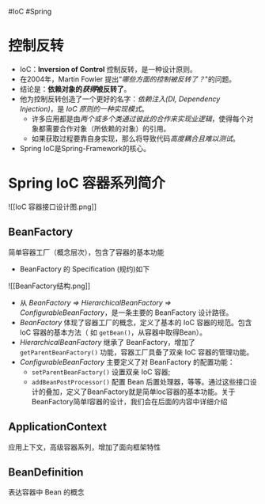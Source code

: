 #IoC #Spring
# 控制反转
- IoC：**Inversion of Control** 控制反转，是一种设计原则。
- 在2004年，Martin Fowler 提出“*哪些方面的控制被反转了？*"的问题。
- 结论是：**依赖对象的*获得*被反转了**。
- 他为控制反转创造了一个更好的名字：*依赖注入(DI, Dependency Injection)*，是 *IoC 原则的一种实现模式*。
	- 许多应用都是由*两个或多个类通过彼此的合作来实现业逻辑*，使得每个对象都需要合作对象（所依赖的对象）的引用。
	- 如果获取过程要靠自身实现，那么将导致代码*高度耦合且难以测试*。
- Spring IoC是Spring-Framework的核心。

# Spring IoC 容器系列简介

![[IoC 容器接口设计图.png]]

## BeanFactory
简单容器工厂（概念层次），包含了容器的基本功能
- BeanFactory 的 Specification (规约)如下

![[BeanFactory结构.png]]
- 从 *BeanFactory => HierarchicalBeanFactory => ConfigurableBeanFactory*，是一条主要的 BeanFactory 设计路径。
- *BeanFactory* 体现了容器工厂的概念，定义了基本的 IoC 容器的规范。包含 loC 容器的基本方法（ 如 `getBean()`，从容器中取得Bean）。
- *HierarchicalBeanFactory* 继承了 BeanFactory，增加了 `getParentBeanFactory()` 功能，容器工厂具备了双亲 IoC 容器的管理功能。
- *ConfigurableBeanFactory* 主要定义了对 BeanFactory 的配置功能：
	- `setParentBeanFactory()` 设置双亲 IoC 容器;
	- `addBeanPostProcessor()` 配置 Bean 后置处理器，等等。通过这些接口设计的叠加，定义了BeanFactory就是简单loc容器的基本功能。关于BeanFactory简单I容器的设计，我们会在后面的内容中详细介绍

## ApplicationContext
应用上下文，高级容器系列，增加了面向框架特性

## BeanDefinition
 表达容器中 Bean 的概念